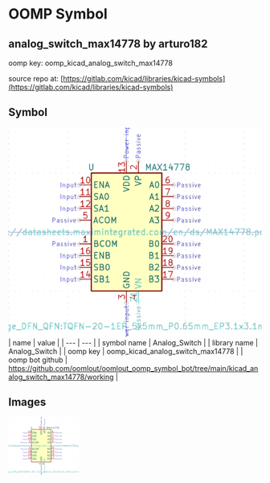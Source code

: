 # OOMP Symbol  
## analog_switch_max14778  by arturo182  
  
oomp key: oomp_kicad_analog_switch_max14778  
  
source repo at: [https://gitlab.com/kicad/libraries/kicad-symbols](https://gitlab.com/kicad/libraries/kicad-symbols)  
## Symbol  
  
[![working.png](working_600.png)](working.png)  
| name | value | 
| --- | --- | 
| symbol name | Analog_Switch | 
| library name | Analog_Switch | 
| oomp key | oomp_kicad_analog_switch_max14778 | 
| oomp bot github | https://github.com/oomlout/oomlout_oomp_symbol_bot/tree/main/kicad_analog_switch_max14778/working | 
## Images  
  
[![working.png](working_140.png)](working.png)  
